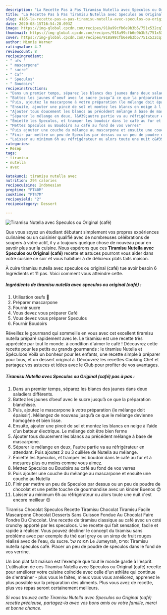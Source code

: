 ```yaml
---
description: "La Recette Pas à Pas Tiramisu Nutella avec Speculos ou Original (café)"
title: "La Recette Pas à Pas Tiramisu Nutella avec Speculos ou Original (café)"
slug: 4185-la-recette-pas-a-pas-tiramisu-nutella-avec-speculos-ou-original-cafe
date: 2020-08-15T16:54:28.093Z
image: https://img-global.cpcdn.com/recipes/918a99cfb6e9b3b5/751x532cq70/tiramisu-nutella-avec-speculos-ou-original-cafe-photo-principale-de-la-recette.jpg
thumbnail: https://img-global.cpcdn.com/recipes/918a99cfb6e9b3b5/751x532cq70/tiramisu-nutella-avec-speculos-ou-original-cafe-photo-principale-de-la-recette.jpg
cover: https://img-global.cpcdn.com/recipes/918a99cfb6e9b3b5/751x532cq70/tiramisu-nutella-avec-speculos-ou-original-cafe-photo-principale-de-la-recette.jpg
author: Minnie Warner
ratingvalue: 4.7
reviewcount: 8
recipeingredient:
- " ufs "
- " mascarpone"
- " sucre"
- " Caf"
- " Speculos"
- " Boudoirs"
recipeinstructions:
- "Dans un premier temps, séparez les blancs des jaunes dans deux saladiers différents."
- "Battez les jaunes d’oeuf avec le sucre jusqu’à ce que la préparation blanchisse."
- "Puis, ajoutez le mascarpone à votre préparation (le mélange doit épaissir). Mélangez de nouveau jusqu’à ce que le mélange devienne homogène et bien lisse."
- "Ensuite, ajouter une pincé de sel et montez les blancs en neige à l’aide d’un batteur électrique. Le mélange doit être bien ferme"
- "Ajouter tous doucement les blancs au précédent mélange à base de mascarpone."
- "Séparer le mélange en deux, l&#39;autre partie va au réfrigérateur en attendant. Puis ajoutez 2 ou 3 cuillère de Nutella au mélange."
- "Émietté les Speculos, et tramper les boudoir dans le café au fur et à mesures plus ou moins comme vous aimez."
- "Mettez Speculos ou Boudoirs au café au fond de vos verres"
- "Puis ajouter une couche du mélange au mascarpone et ensuite une couche au Nutella"
- "Finir par mettre un peu de Speculos par dessus ou un peu de poudre de chocolat et une petite touche de gourmandise avec un kinder Buenos 😍"
- "Laisser au minimum 6h au réfrigérateur ou alors toute une nuit c&#39;est encore meilleur 😊"
categories:
- Resep
tags:
- tiramisu
- nutella
- avec

katakunci: tiramisu nutella avec 
nutrition: 294 calories
recipecuisine: Indonesian
preptime: "PT40M"
cooktime: "PT47M"
recipeyield: "2"
recipecategory: Dessert

---
```



![Tiramisu Nutella avec Speculos ou Original (café)](https://img-global.cpcdn.com/recipes/918a99cfb6e9b3b5/751x532cq70/tiramisu-nutella-avec-speculos-ou-original-cafe-photo-principale-de-la-recette.jpg)

Que vous soyez un étudiant débutant simplement vos propres expériences culinaires ou un cuisinier qualifié avec de nombreuses célébrations de soupers à votre actif, il y a toujours quelque chose de nouveau pour en savoir plus sur la cuisine. Nous espérons que ces <strong> Tiramisu Nutella avec Speculos ou Original (café) </strong> recette et astuces pourront vous aider dans votre cuisine ce soir et vous habituer à de délicieux plats faits maison.

<!--inarticleads1-->

À cuire tiramisu nutella avec speculos ou original (café) tue avoir besoin 6 Ingrédients et 11 pas. Voici comment vous atteindre cette.

##### Ingrédients de tiramisu nutella avec speculos ou original (café) :

1. Utilisation  œufs 🥚
1. Préparer  mascarpone
1. Fournir  sucre
1. Vous devez vous préparer  Café
1. Vous devez vous préparer  Speculos
1. Fournir  Boudoirs


Réveillez le gourmand qui sommeille en vous avec cet excellent tiramisu nutella préparé rapidement avec le. Le tiramisu est une recette très appréciée par tout le monde. à condition d&#39;aimer le café ! Découvrez cette recette pour les petits ou grands gourmands : le tiramisu Nutella et Spéculoos Voilà un bonheur pour les enfants, une recette simple à préparer pour tous, et un dessert original à. Découvrez les recettes Cooking Chef et partagez vos astuces et idées avec le Club pour profiter de vos avantages. 

<!--inarticleads2-->

##### Tiramisu Nutella avec Speculos ou Original (café) pas à pas :

1. Dans un premier temps, séparez les blancs des jaunes dans deux saladiers différents.
1. Battez les jaunes d’oeuf avec le sucre jusqu’à ce que la préparation blanchisse.
1. Puis, ajoutez le mascarpone à votre préparation (le mélange doit épaissir). Mélangez de nouveau jusqu’à ce que le mélange devienne homogène et bien lisse.
1. Ensuite, ajouter une pincé de sel et montez les blancs en neige à l’aide d’un batteur électrique. Le mélange doit être bien ferme
1. Ajouter tous doucement les blancs au précédent mélange à base de mascarpone.
1. Séparer le mélange en deux, l&#39;autre partie va au réfrigérateur en attendant. Puis ajoutez 2 ou 3 cuillère de Nutella au mélange.
1. Émietté les Speculos, et tramper les boudoir dans le café au fur et à mesures plus ou moins comme vous aimez.
1. Mettez Speculos ou Boudoirs au café au fond de vos verres
1. Puis ajouter une couche du mélange au mascarpone et ensuite une couche au Nutella
1. Finir par mettre un peu de Speculos par dessus ou un peu de poudre de chocolat et une petite touche de gourmandise avec un kinder Buenos 😍
1. Laisser au minimum 6h au réfrigérateur ou alors toute une nuit c&#39;est encore meilleur 😊


Tiramisu Chocolat Speculos Recette Tiramisu Chocolat Tiramisu Facile Mascarpone Chocolat Desserts Sans Cuisson Fondue Au Chocolat Faire Fondre Du Chocolat. Une recette de tiramisu classique au café avec un coté crunchy apporté par les speculoos. Une recette qui fait sensation, facile et rapide à réaliser. Vous pouvez décliner le concept du tiramisu sans problème avec par exemple du thé earl grey ou un sirop de fruit rouges réalisé avec de l&#39;eau, du sucre. תמונה של ‪Le Jumeyrah‬, פריס: Tiramisu nutella spéculos café. Placer un peu de poudre de speculos dans le fond de vos verrine. 

<!--inarticleads1-->

<p>
Un bon plat fait maison est l'exemple que tout le monde garde à l'esprit. L'utilisation de ces Tiramisu Nutella avec Speculos ou Original (café) recette pour améliorer votre cuisine coïncide avec celle d'un athlète qui continue de s'entraîner - plus vous le faites, mieux vous vous améliorez, apprenez le plus possible sur la préparation des aliments. Plus vous avez de recette, plus vos repas seront certainement meilleurs.
</p>

<p>
<i>Si vous trouvez cette Tiramisu Nutella avec Speculos ou Original (café) recette précieuse, partagez-la avec vos bons amis ou votre famille, merci et bonne chance.</i>
</p>
